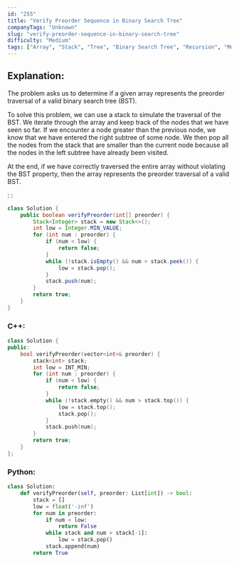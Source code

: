 ```yaml
---
id: "255"
title: "Verify Preorder Sequence in Binary Search Tree"
companyTags: "Unknown"
slug: "verify-preorder-sequence-in-binary-search-tree"
difficulty: "Medium"
tags: ["Array", "Stack", "Tree", "Binary Search Tree", "Recursion", "Monotonic Stack", "Binary Tree"]
---
```


## Explanation:

The problem asks us to determine if a given array represents the preorder traversal of a valid binary search tree (BST).

To solve this problem, we can use a stack to simulate the traversal of the BST. We iterate through the array and keep track of the nodes that we have seen so far. If we encounter a node greater than the previous node, we know that we have entered the right subtree of some node. We then pop all the nodes from the stack that are smaller than the current node because all the nodes in the left subtree have already been visited.

At the end, if we have correctly traversed the entire array without violating the BST property, then the array represents the preorder traversal of a valid BST.

:
:
```java
class Solution {
    public boolean verifyPreorder(int[] preorder) {
        Stack<Integer> stack = new Stack<>();
        int low = Integer.MIN_VALUE;
        for (int num : preorder) {
            if (num < low) {
                return false;
            }
            while (!stack.isEmpty() && num > stack.peek()) {
                low = stack.pop();
            }
            stack.push(num);
        }
        return true;
    }
}
```

### C++:
```cpp
class Solution {
public:
    bool verifyPreorder(vector<int>& preorder) {
        stack<int> stack;
        int low = INT_MIN;
        for (int num : preorder) {
            if (num < low) {
                return false;
            }
            while (!stack.empty() && num > stack.top()) {
                low = stack.top();
                stack.pop();
            }
            stack.push(num);
        }
        return true;
    }
};
```

### Python:
```python
class Solution:
    def verifyPreorder(self, preorder: List[int]) -> bool:
        stack = []
        low = float('-inf')
        for num in preorder:
            if num < low:
                return False
            while stack and num > stack[-1]:
                low = stack.pop()
            stack.append(num)
        return True
```